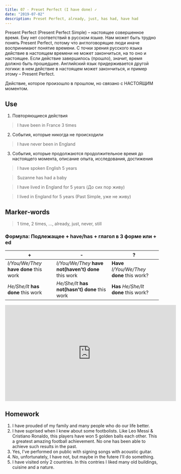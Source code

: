 ```yaml
---
title: 07 - Preset Perfect (I have done) ✓
date: "2019-07-02"
description: Preset Perfect, already, just, has had, have had
---
```


Present Perfect (Present Perfect Simple) – настоящее совершенное время. Ему нет соответствий в русском языке. Нам может быть трудно понять Present Perfect, потому что англоговорящие люди иначе воспринимают понятие времени. С точки зрения русского языка действие в настоящем времени не может закончиться, на то оно и настоящее. Если действие завершилось (прошло), значит, время должно быть прошедшее. Английский язык придерживается другой логики: в нем действие в настоящем может закончиться, и пример этому – Present Perfect. 

Действие, которое произошло в прошлом, но связано с НАСТОЯЩИМ моментом.

## Use
1. Повторяющиеся действия 
> I have been in France 3 times

2. События, которые никогда не происходили
> I have never been in England 

3. События, которые продолжаются продолжительное время до настоящего момента, описание опыта, исследования, достижения
> I have spoken English 5 years

> Suzanne has had a baby

> I have lived in England for 5 years (До сих пор живу)

> I lived in England for 5 years (Past Simple, уже не живу)

## Marker-words 
> 1 time, 2 times, ..., already, just, never, still

### Формула: Подлежащее + have/has + глагол в 3 форме или + ed

|+|-|?| 
|---|---|---|
|*I/You/We/They* **have done** this work|*I/You/We/They* **have not(haven't) done** this work|**Have** *I/You/We/They* **done** this work?|
|*He/She/It* **has done** this work|*He/She/It* **has not(hasn't) done** this work|**Has** *He/She/It* **done** this work?|

<iframe width="560" height="315" src="https://www.youtube.com/embed/DInKEo2hiVM" frameborder="0" allow="accelerometer; autoplay; encrypted-media; gyroscope; picture-in-picture" allowfullscreen></iframe>

## Homework
1. I have prouded of my family and many people who do our life better.
2. I have suprised when I knew about some footbolists. Like Leo Messi & Cristiano Ronaldo, this players have won 5 golden balls each other. This a greatest amazing football achievement. No one has been able to achieve such results in the past.
3. Yes, I've performed on public with signing songs with acoustic guitar.
4. No, unfortunately, I have not, but maybe in the futere I'll do something.
5. I have visited only 2 countries. In this contries I liked many old buildings, cuisine and a nature.